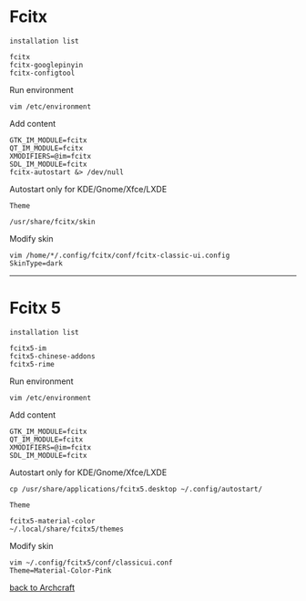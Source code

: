 # Fcitx
`installation list`

    fcitx
    fcitx-googlepinyin
    fcitx-configtool
Run environment

    vim /etc/environment
Add content

    GTK_IM_MODULE=fcitx
    QT_IM_MODULE=fcitx
    XMODIFIERS=@im=fcitx
    SDL_IM_MODULE=fcitx
    fcitx-autostart &> /dev/null
Autostart only for KDE/Gnome/Xfce/LXDE

`Theme`

    /usr/share/fcitx/skin
Modify skin

    vim /home/*/.config/fcitx/conf/fcitx-classic-ui.config
    SkinType=dark

------------------------------------------------------------
# Fcitx 5
`installation list`

    fcitx5-im
    fcitx5-chinese-addons
    fcitx5-rime
Run environment

    vim /etc/environment
Add content

    GTK_IM_MODULE=fcitx
    QT_IM_MODULE=fcitx
    XMODIFIERS=@im=fcitx
    SDL_IM_MODULE=fcitx
Autostart only for KDE/Gnome/Xfce/LXDE

    cp /usr/share/applications/fcitx5.desktop ~/.config/autostart/
`Theme`

    fcitx5-material-color
    ~/.local/share/fcitx5/themes
Modify skin

    vim ~/.config/fcitx5/conf/classicui.conf
    Theme=Material-Color-Pink

[back to Archcraft](https://github.com/pro1tocol/Linux-Novice-Function/tree/main/Archcraft)
